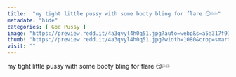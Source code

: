 ```yaml
---
title:  "my tight little pussy with some booty bling for flare 😏💦💦"
metadate: "hide"
categories: [ God Pussy ]
image: "https://preview.redd.it/4a3qvyl4h0q51.jpg?auto=webp&s=a5a317f91aa5530b1dea4eb0d26ea184e2564676"
thumb: "https://preview.redd.it/4a3qvyl4h0q51.jpg?width=1080&crop=smart&auto=webp&s=eb9d1ff9ad92c0615ba4cf98e93f644521b06d03"
visit: ""
---
```

my tight little pussy with some booty bling for flare 😏💦💦
